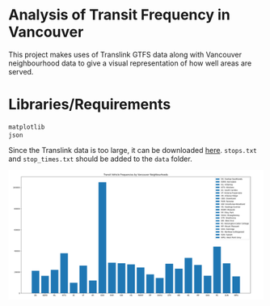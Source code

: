 # Analysis of Transit Frequency in Vancouver

This project makes uses of Translink GTFS data along with Vancouver neighbourhood data to give a visual representation of how well areas are served.

# Libraries/Requirements
```
matplotlib
json
```

Since the Translink data is too large, it can be downloaded [here](https://www.translink.ca/about-us/doing-business-with-translink/app-developer-resources/gtfs/gtfs-data).
`stops.txt` and `stop_times.txt` should be added to the `data` folder.

![](Figure_1.png)
